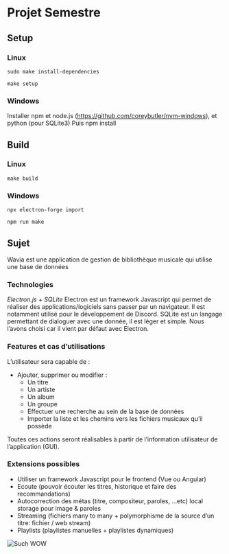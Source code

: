 # Projet Semestre

## Setup

### Linux

`sudo make install-dependencies`

`make setup`

### Windows

Installer npm et node.js (<https://github.com/coreybutler/nvm-windows>), et python (pour SQLite3)
Puis npm install

## Build

### Linux

`make build`

### Windows

`npx electron-forge import`

`npm run make`

## Sujet

Wavia est une application de gestion de bibliothèque musicale qui utilise une base de données

### Technologies

_Electron.js + SQLite_
Electron est un framework Javascript qui permet de réaliser des applications/logiciels sans passer par un navigateur. Il est notamment utilisé pour le développement de Discord.
SQLite est un langage permettant de dialoguer avec une donnée, il est léger et simple. Nous l’avons choisi car il vient par défaut avec Electron.

### Features et cas d’utilisations

L’utilisateur sera capable de :

- Ajouter, supprimer ou modifier :
  - Un titre
  - Un artiste
  - Un album
  - Un groupe
  - Effectuer une recherche au sein de la base de données
  - Importer la liste et les chemins vers les fichiers musicaux qu’il possède

Toutes ces actions seront réalisables à partir de l’information utilisateur de l’application (GUI).

### Extensions possibles

- Utiliser un framework Javascript pour le frontend (Vue ou Angular)
- Ecoute (pouvoir écouter les titres, historique et faire des recommandations)
- Autocorrection des métas (titre, compositeur, paroles, …etc) local storage pour image & paroles
- Streaming (fichiers many to many + polymorphisme de la source d’un titre: fichier / web stream)
- Playlists (playlistes manuelles + playlistes dynamiques)

![Such WOW](https://upload.wikimedia.org/wikipedia/commons/d/df/Doge_homemade_meme.jpg)

